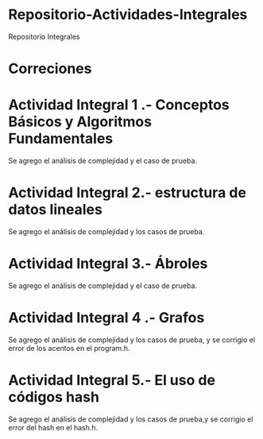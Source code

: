 # Repositorio-Actividades-Integrales
Repositorio Integrales 


# Correciones

# Actividad Integral 1 .- Conceptos Básicos y Algoritmos Fundamentales
Se agrego el análisis de complejidad y el caso de prueba.


# Actividad Integral 2.- estructura de datos lineales
Se agrego el análisis de complejidad y los casos de prueba.


# Actividad Integral 3.- Ábroles
Se agrego el análisis de complejidad y el caso de prueba.


# Actividad Integral 4 .- Grafos
Se agrego el análisis de complejidad y los casos de prueba, y se corrigio el error de los acentos en el program.h.


# Actividad Integral 5.- El uso de códigos hash
Se agrego el análisis de complejidad y los casos de prueba,y se corrigio el error del hash en el hash.h.
